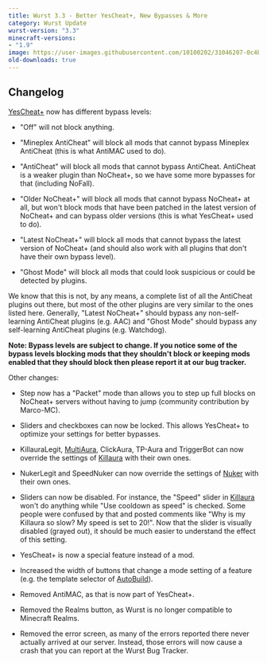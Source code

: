 ```yaml
---
title: Wurst 3.3 - Better YesCheat+, New Bypasses & More
category: Wurst Update
wurst-version: "3.3"
minecraft-versions:
- "1.9"
image: https://user-images.githubusercontent.com/10100202/31046207-0c4b153c-a5f5-11e7-9843-0fcc9a3f4333.jpg
old-downloads: true
---
```

## Changelog

[YesCheat+](/wiki/Special_Features/YesCheat/) now has different bypass levels:

- "Off" will not block anything.

- "Mineplex AntiCheat" will block all mods that cannot bypass Mineplex AntiCheat (this is what AntiMAC used to do).

- "AntiCheat" will block all mods that cannot bypass AntiCheat. AntiCheat is a weaker plugin than NoCheat+, so we have some more bypasses for that (including NoFall).

- "Older NoCheat+" will block all mods that cannot bypass NoCheat+ at all, but won't block mods that have been patched in the latest version of NoCheat+ and can bypass older versions (this is what YesCheat+ used to do).

- "Latest NoCheat+" will block all mods that cannot bypass the latest version of NoCheat+ (and should also work with all plugins that don't have their own bypass level).

- "Ghost Mode" will block all mods that could look suspicious or could be detected by plugins.

We know that this is not, by any means, a complete list of all the AntiCheat plugins out there, but most of the other plugins are very similar to the ones listed here. Generally, "Latest NoCheat+" should bypass any non-self-learning AntiCheat plugins (e.g. AAC) and "Ghost Mode" should bypass any self-learning AntiCheat plugins (e.g. Watchdog).

**Note: Bypass levels are subject to change. If you notice some of the bypass levels blocking mods that they shouldn't block or keeping mods enabled that they should block then please report it at our bug tracker.**

Other changes:

- Step now has a "Packet" mode than allows you to step up full blocks on NoCheat+ servers without having to jump (community contribution by Marco-MC).

- Sliders and checkboxes can now be locked. This allows YesCheat+ to optimize your settings for better bypasses.

- KillauraLegit, [MultiAura](https://wurst.wiki/multiaura), ClickAura, TP-Aura and TriggerBot can now override the settings of [Killaura](https://wurst.wiki/killaura) with their own ones.

- NukerLegit and SpeedNuker can now override the settings of [Nuker](https://wurst.wiki/nuker) with their own ones.

- Sliders can now be disabled. For instance, the "Speed" slider in [Killaura](https://wurst.wiki/killaura) won't do anything while "Use cooldown as speed" is checked. Some people were confused by that and posted comments like "Why is my Killaura so slow? My speed is set to 20!". Now that the slider is visually disabled (grayed out), it should be much easier to understand the effect of this setting.

- YesCheat+ is now a special feature instead of a mod.

- Increased the width of buttons that change a mode setting of a feature (e.g. the template selector of [AutoBuild](https://wurst.wiki/autobuild)).

- Removed AntiMAC, as that is now part of YesCheat+.

- Removed the Realms button, as Wurst is no longer compatible to Minecraft Realms.

- Removed the error screen, as many of the errors reported there never actually arrived at our server. Instead, those errors will now cause a crash that you can report at the Wurst Bug Tracker.
